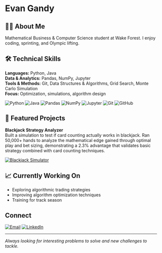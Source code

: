 # Evan Gandy

## 👨‍💻 About Me
Mathematical Business & Computer Science student at Wake Forest. I enjoy coding, sprinting, and Olympic lifting.

## 🛠️ Technical Skills

**Languages:** Python, Java     
**Data & Analytics:** Pandas, NumPy, Jupyter    
**Tools & Methods:** Git, Data Structures & Algorithms, Grid Search, Monte Carlo Simulation  
**Focus:** Optimization, simulations, algorithm design

![Python](https://img.shields.io/badge/Python-3776AB?style=for-the-badge&logo=python&logoColor=white)
![Java](https://img.shields.io/badge/Java-ED8B00?style=for-the-badge&logo=openjdk&logoColor=white)
![Pandas](https://img.shields.io/badge/Pandas-150458?style=for-the-badge&logo=pandas&logoColor=white)
![NumPy](https://img.shields.io/badge/NumPy-013243?style=for-the-badge&logo=numpy&logoColor=white)
![Jupyter](https://img.shields.io/badge/Jupyter-F37626?style=for-the-badge&logo=jupyter&logoColor=white)
![Git](https://img.shields.io/badge/Git-F05032?style=for-the-badge&logo=git&logoColor=white)
![GitHub](https://img.shields.io/badge/GitHub-181717?style=for-the-badge&logo=github&logoColor=white)

## 🚀 Featured Projects

**Blackjack Strategy Analyzer**     
Built a simulation to test if card counting actually works in blackjack. Ran 50,000+ hands to analyze the mathematical edge gained through optimal play and bet sizing, demonstrating a 2.3% advantage that validates basic strategy combined with card counting techniques.

[![Blackjack Simulator](https://img.shields.io/badge/Blackjack_Simulator-View_Project-2ea44f?style=for-the-badge&logo=github)](https://github.com/evangandy/Blackjack)

## 📈 Currently Working On
- Exploring algorithmic trading strategies
- Improving algorithm optimization techniques
- Training for track season

## Connect

[![Email](https://img.shields.io/badge/Email-D14836?style=for-the-badge&logo=gmail&logoColor=white)](mailto:gander25@wfu.edu)
[![LinkedIn](https://img.shields.io/badge/LinkedIn-0077B5?style=for-the-badge&logo=linkedin&logoColor=white)](https://www.linkedin.com/in/evan-gandy/)

---

*Always looking for interesting problems to solve and new challenges to tackle.*